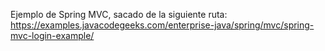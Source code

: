Ejemplo de Spring MVC, sacado de la siguiente ruta: https://examples.javacodegeeks.com/enterprise-java/spring/mvc/spring-mvc-login-example/
